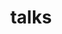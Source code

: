 ---
layout: talks
permalink: /talks/
nav: true
title: talks

pg_title: Talks
description: The love for teaching and sharing with others what I am excited about!

---